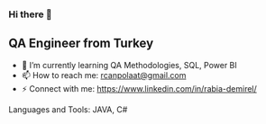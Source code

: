 
### Hi there 👋

## QA Engineer from Turkey

- 🌱 I’m currently learning QA Methodologies, SQL, Power BI
- 📫 How to reach me: rcanpolaat@gmail.com
- ⚡ Connect with me: https://www.linkedin.com/in/rabia-demirel/


Languages and Tools: JAVA, C#
